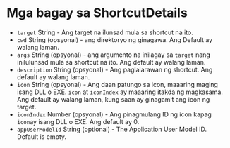 # Mga bagay sa ShortcutDetails

* `target` String - Ang target na ilunsad mula sa shortcut na ito.
* `cwd` String (opsyonal) - ang direktoryo ng ginagawa. Ang Default ay walang laman.
* `args` String (opsyonal) - ang argumento na inilagay sa `target` nang inilulunsad mula sa shortcut na ito. Ang default ay walang laman.
* `description` String (opsyonal) - Ang paglalarawan ng shortcut. Ang default ay walang laman.
* `icon` String (opsyonal) - Ang daan patungo sa icon, maaaring maging isang DLL o EXE. `icon` at `iconIndex` ay maaaring itakda ng magkasama. Ang default ay walang laman, kung saan ay ginagamit ang icon ng target.
* `iconIndex` Number (opsyonal) - Ang pinagmulang ID ng icon kapag `icon`ay isang DLL o EXE. Ang default ay 0.
* `appUserModelId` String (optional) - The Application User Model ID. Default is empty.
